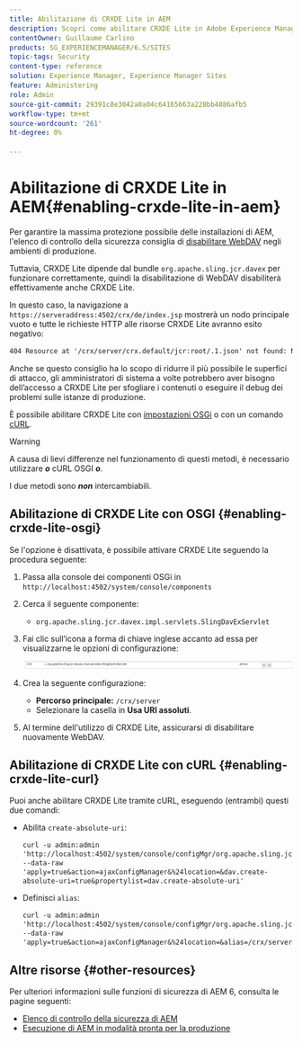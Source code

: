 ```yaml
---
title: Abilitazione di CRXDE Lite in AEM
description: Scopri come abilitare CRXDE Lite in Adobe Experience Manager.
contentOwner: Guillaume Carlino
products: SG_EXPERIENCEMANAGER/6.5/SITES
topic-tags: Security
content-type: reference
solution: Experience Manager, Experience Manager Sites
feature: Administering
role: Admin
source-git-commit: 29391c8e3042a8a04c64165663a228bb4886afb5
workflow-type: tm+mt
source-wordcount: '261'
ht-degree: 0%

---
```


# Abilitazione di CRXDE Lite in AEM{#enabling-crxde-lite-in-aem}

Per garantire la massima protezione possibile delle installazioni di AEM, l&#39;elenco di controllo della sicurezza consiglia di [disabilitare WebDAV](/help/sites-administering/security-checklist.md#disable-webdav) negli ambienti di produzione.

Tuttavia, CRXDE Lite dipende dal bundle `org.apache.sling.jcr.davex` per funzionare correttamente, quindi la disabilitazione di WebDAV disabiliterà effettivamente anche CRXDE Lite.

In questo caso, la navigazione a `https://serveraddress:4502/crx/de/index.jsp` mostrerà un nodo principale vuoto e tutte le richieste HTTP alle risorse CRXDE Lite avranno esito negativo:

```xml
404 Resource at '/crx/server/crx.default/jcr:root/.1.json' not found: No resource found
```

Anche se questo consiglio ha lo scopo di ridurre il più possibile le superfici di attacco, gli amministratori di sistema a volte potrebbero aver bisogno dell’accesso a CRXDE Lite per sfogliare i contenuti o eseguire il debug dei problemi sulle istanze di produzione.

È possibile abilitare CRXDE Lite con [impostazioni OSGi](#enabling-crxde-lite-osgi) o con un comando [cURL](#enabling-crxde-lite-curl).

>[!WARNING]
>
>A causa di lievi differenze nel funzionamento di questi metodi, è necessario utilizzare ***o*** cURL OSGI ***o***.
>
>I due metodi sono ***non*** intercambiabili.

## Abilitazione di CRXDE Lite con OSGI {#enabling-crxde-lite-osgi}

Se l&#39;opzione è disattivata, è possibile attivare CRXDE Lite seguendo la procedura seguente:

1. Passa alla console dei componenti OSGi in `http://localhost:4502/system/console/components`
1. Cerca il seguente componente:

   * `org.apache.sling.jcr.davex.impl.servlets.SlingDavExServlet`

1. Fai clic sull’icona a forma di chiave inglese accanto ad essa per visualizzarne le opzioni di configurazione:

   ![chlimage_1-80](assets/chlimage_1-80a.png)

1. Crea la seguente configurazione:

   * **Percorso principale:** `/crx/server`
   * Selezionare la casella in **Usa URI assoluti**.

1. Al termine dell&#39;utilizzo di CRXDE Lite, assicurarsi di disabilitare nuovamente WebDAV.

## Abilitazione di CRXDE Lite con cURL {#enabling-crxde-lite-curl}

Puoi anche abilitare CRXDE Lite tramite cURL, eseguendo (entrambi) questi due comandi:

* Abilita `create-absolute-uri`:

  ```shell
  curl -u admin:admin 'http://localhost:4502/system/console/configMgr/org.apache.sling.jcr.davex.impl.servlets.SlingDavExServlet' --data-raw 'apply=true&action=ajaxConfigManager&%24location=&dav.create-absolute-uri=true&propertylist=dav.create-absolute-uri'
  ```

* Definisci `alias`:

  ```shell
  curl -u admin:admin 'http://localhost:4502/system/console/configMgr/org.apache.sling.jcr.davex.impl.servlets.SlingDavExServlet' --data-raw 'apply=true&action=ajaxConfigManager&%24location=&alias=/crx/server&propertylist=alias'
  ```

## Altre risorse {#other-resources}

Per ulteriori informazioni sulle funzioni di sicurezza di AEM 6, consulta le pagine seguenti:

* [Elenco di controllo della sicurezza di AEM](/help/sites-administering/security-checklist.md)
* [Esecuzione di AEM in modalità pronta per la produzione](/help/sites-administering/production-ready.md)
